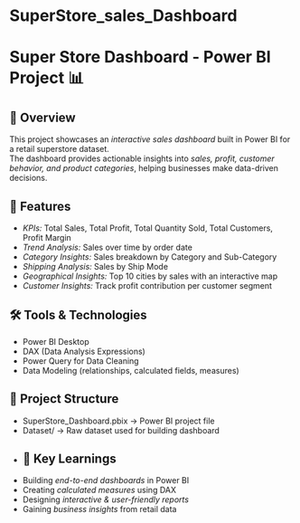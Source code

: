 # SuperStore_sales_Dashboard
# Super Store Dashboard - Power BI Project 📊

## 📌 Overview
This project showcases an *interactive sales dashboard* built in Power BI for a retail superstore dataset.  
The dashboard provides actionable insights into *sales, profit, customer behavior, and product categories*, helping businesses make data-driven decisions.

## 🚀 Features
- *KPIs:* Total Sales, Total Profit, Total Quantity Sold, Total Customers, Profit Margin
- *Trend Analysis:* Sales over time by order date
- *Category Insights:* Sales breakdown by Category and Sub-Category
- *Shipping Analysis:* Sales by Ship Mode
- *Geographical Insights:* Top 10 cities by sales with an interactive map
- *Customer Insights:* Track profit contribution per customer segment

## 🛠 Tools & Technologies
- Power BI Desktop
- DAX (Data Analysis Expressions)
- Power Query for Data Cleaning
- Data Modeling (relationships, calculated fields, measures)

## 📂 Project Structure
- SuperStore_Dashboard.pbix → Power BI project file
- Dataset/ → Raw dataset used for building dashboard
- ## 🎯 Key Learnings
- Building *end-to-end dashboards* in Power BI  
- Creating *calculated measures* using DAX  
- Designing *interactive & user-friendly reports*  
- Gaining *business insights* from retail data 


 
